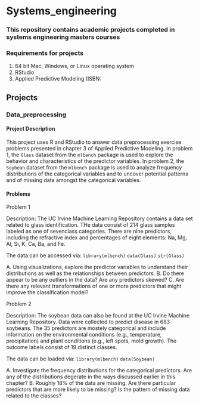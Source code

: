# Systems_engineering
### This repository contains academic projects completed in systems engineering masters courses

### Requirements for projects
1. 64 bit Mac, Windows, or Linux operating system
2. RStudio
3. Applied Predictive Modeling (ISBN: 

## Projects

### Data_preprocessing

#### Project Description
This project uses R and RStudio to answer data preprocessing exercise problems presented in chapter 3 of Applied Predictive Modeling. In problem 1, the `Glass` dataset from the `mlbench` package is used to explore the behavior and characteristics of the predictor variables. In problem 2, the `Soybean` dataset from the `mlbench` package is used to analyze frequency distributions of the categorical variables and to uncover potential patterns and of missing data amongst the categorical variables.

#### Problems
Problem 1

Description: The UC Irvine Machine Learning Repository contains a data set related to glass identification. THe data consist of 214 glass samples labeled as one of sevenclass categories. There are nine predictors, including the refractive index and percentages of eight elements: Na, Mg, Al, Si, K, Ca, Ba, and Fe.

The data can be accessed via:
`library(mlbench)`
`data(Glass)`
`str(Glass)`

A. Using visualizations, explore the predictor variables to understand their distributions as well as the relationships between predictors.
B. Do there appear to be any outliers in the data? Are any predictors skewed?
C. Are there any relevant transformations of one or more predictors that might improve the classification model?


Problem 2

Description: The soybean data can also be found at the UC Irvine Machine Learning Repository. Data were collected to predict disease in 683 soybeans. The 35 predictors are mostely categorical and include information on the environmental conditions (e.g., temperature, precipitation) and plant conditions (e.g., left spots, mold growth). The outcome labels consist of 19 distinct classes.

The data can be loaded via:
`library(mlbench)`
`data(Soybean)`

A. Investigate the frequency distributions for the categorical predictors. Are any of the distributions degerate in the ways discussed earlier in this chapter?
B. Roughly 18% of the data are missing. Are there particular predictors that are more likely to be missing? Is the pattern of missing data related to the classes?
